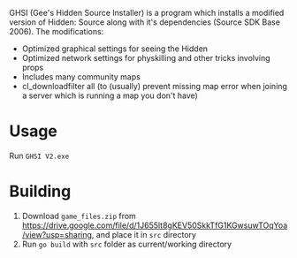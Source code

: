 GHSI (Gee's Hidden Source Installer) is a program which installs a modified version of Hidden: Source along with it's dependencies (Source SDK Base 2006).
The modifications:
- Optimized graphical settings for seeing the Hidden
- Optimized network settings for physkilling and other tricks involving props
- Includes many community maps
- cl_downloadfilter all (to (usually) prevent missing map error when joining a server which is running a map you don't have)

# Usage
Run `GHSI V2.exe`

# Building
1) Download `game_files.zip` from https://drive.google.com/file/d/1J655lt8gKEV50SkkTfG1KGwsuwTOqYoa/view?usp=sharing, and place it in `src` directory
2) Run `go build` with `src` folder as current/working directory
